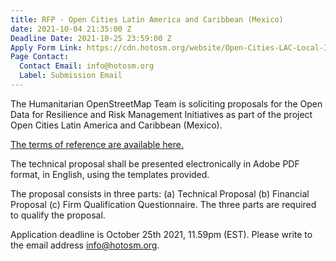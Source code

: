 ```yaml
---
title: RFP - Open Cities Latin America and Caribbean (Mexico)
date: 2021-10-04 21:35:00 Z
Deadline Date: 2021-10-25 23:59:00 Z
Apply Form Link: https://cdn.hotosm.org/website/Open-Cities-LAC-Local-Implementation-TOR-Mexico.pdf
Page Contact:
  Contact Email: info@hotosm.org
  Label: Submission Email
---
```


The Humanitarian OpenStreetMap Team is soliciting proposals for the Open Data for Resilience and Risk Management Initiatives as part of the project Open Cities Latin America and Caribbean (Mexico).

[The terms of reference are available here.](https://cdn.hotosm.org/website/Open-Cities-LAC-Local-Implementation-TOR-Mexico.pdf)

The technical proposal shall be presented electronically in Adobe PDF format, in English, using the templates provided.

The proposal consists in three parts: (a) Technical Proposal (b) Financial Proposal (c) Firm Qualification Questionnaire. The three parts are required to qualify the proposal.

Application deadline is October 25th 2021, 11.59pm (EST). Please write to the email address info@hotosm.org.